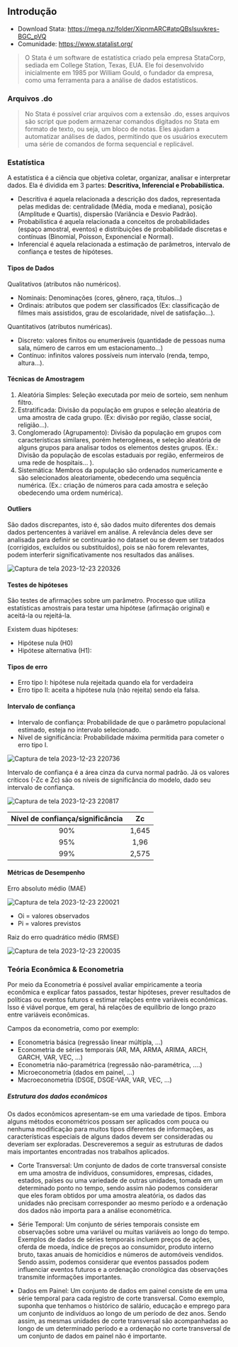## Introdução
- Download Stata: https://mega.nz/folder/XipnmARC#atpQBsIsuvkres-BGC_pVQ
- Comunidade: https://www.statalist.org/
  
> O Stata é um software de estatística criado pela empresa StataCorp, sediada em College Station, Texas, EUA. Ele foi desenvolvido inicialmente em 1985 por William Gould, o fundador da empresa, como uma ferramenta para a análise de dados estatísticos.

### Arquivos .do
> No Stata é possível criar arquivos com a extensão .do, esses arquivos são script que podem armazenar comandos digitados no Stata em formato de texto, ou seja, um bloco de notas. Eles ajudam a automatizar análises de dados, permitindo que os usuários executem uma série de comandos de forma sequencial e replicável. 

### Estatística
A estatística é a ciência que objetiva coletar, organizar, analisar e interpretar dados. Ela é dividida em 3 partes: **Descritiva, Inferencial e Probabilística.**

- Descritiva é aquela relacionada a descrição dos dados, representada pelas medidas de: centralidade (Média, moda e mediana), posição (Amplitude e Quartis), dispersão (Variância e Desvio Padrão).
- Probabilistica é aquela relacionada a conceitos de probabilidades (espaço amostral, eventos) e distribuições de probabilidade discretas e contínuas (Binomial, Poisson, Exponencial e Normal).
- Inferencial é aquela relacionada a estimação de parâmetros, intervalo de confiança e testes de hipóteses.

#### Tipos de Dados

Qualitativos (atributos não numéricos).
- Nominais: Denominações (cores, gênero, raça, títulos…)
- Ordinais: atributos que podem ser classificados (Ex: classificação de filmes mais assistidos, grau de escolaridade, nível de satisfação…).

Quantitativos (atributos numéricas).
- Discreto: valores finitos ou enumeráveis (quantidade de pessoas numa sala, número de carros em um estacionamento…)
- Contínuo: infinitos valores possíveis num intervalo (renda, tempo, altura…).

#### Técnicas de Amostragem
1) Aleatória Simples: Seleção executada por meio de sorteio, sem nenhum filtro.
2) Estratificada: Divisão da população em grupos e seleção aleatória de uma amostra de cada grupo. (Ex: divisão por região, classe social, religião…).
3) Conglomerado (Agrupamento): Divisão da população em grupos com características similares, porém heterogêneas, e seleção aleatória de alguns grupos para analisar todos os elementos destes grupos. (Ex.: Divisão da população de escolas estaduais por região, enfermeiros de uma rede de hospitais… ).  
4) Sistemática: Membros da população são ordenados numericamente e são selecionados aleatoriamente, obedecendo uma sequência numérica. (Ex.: criação de números para cada amostra e seleção obedecendo uma ordem numérica).

#### Outliers 
São dados discrepantes, isto é, são dados muito diferentes dos demais dados pertencentes à variável em análise. A relevância deles deve ser analisada para definir se continuarão no dataset ou se devem ser tratados (corrigidos, excluídos ou substituídos), pois se não forem relevantes, podem interferir significativamente nos resultados das análises.

![Captura de tela 2023-12-23 220326](https://github.com/HenrySchall/R/assets/96027335/d0f92ab2-e51d-4b0e-8113-791683e24083)

#### Testes de hipóteses 
São testes de afirmações sobre um parâmetro. Processo que utiliza estatísticas amostrais para testar uma hipótese (afirmação original) e aceitá-la ou rejeitá-la.

Existem duas hipóteses:
- Hipótese nula (H0)
- Hipótese alternativa (H1):

#### Tipos de erro
- Erro tipo I: hipótese nula rejeitada quando ela for verdadeira
- Erro tipo II: aceita a hipótese nula (não rejeita) sendo ela falsa.

#### Intervalo de confiança
- Intervalo de confiança: Probabilidade de que o parâmetro populacional estimado, esteja no intervalo selecionado.
- Nível de significância: Probabilidade máxima permitida para cometer o erro tipo I.

![Captura de tela 2023-12-23 220736](https://github.com/HenrySchall/R/assets/96027335/fa170bac-c99f-45c1-aa36-5be116073952)

Intervalo de confiança é a área cinza da curva normal padrão. Já os valores críticos (-Zc e Zc) são os níveis de significância do modelo, dado seu intervalo de confiança. 

![Captura de tela 2023-12-23 220817](https://github.com/HenrySchall/R/assets/96027335/2ddf04a2-cfe2-4e9b-b9db-c3fbf3f92db1)

Nível de confiança/significância| Zc 
:---:|:---:|
90%|1,645   
95%|1,96 
99%|2,575

#### Métricas de Desempenho
Erro absoluto médio (MAE) 

![Captura de tela 2023-12-23 220021](https://github.com/HenrySchall/R/assets/96027335/f5bcb70b-8869-46b5-819c-11266879e2b1)

- Oi = valores observados
- Pi = valores previstos

Raiz do erro quadrático médio (RMSE)

![Captura de tela 2023-12-23 220035](https://github.com/HenrySchall/R/assets/96027335/e6ab921d-9983-4256-b3ec-e41c5ae49bb8)

### Teória Econômica & Econometria

Por meio da Econometria é possível avaliar empiricamente a teoria econômica e explicar fatos passados, testar hipóteses, prever resultados de políticas ou eventos futuros e estimar relações entre variáveis econômicas. Isso é viável porque, em geral, há relações de equilíbrio de longo prazo entre variáveis econômicas.

Campos da econometria, como por exemplo:

- Econometria básica (regressão linear múltipla, ...)
- Econometria de séries temporais (AR, MA, ARMA, ARIMA, ARCH, GARCH, VAR, VEC, ...)
- Econometria não-paramétrica (regressão não-paramétrica, ....)
- Microeconometria (dados em painel, ...)
- Macroeconometria (DSGE, DSGE-VAR, VAR, VEC, ...)

##### Estrutura dos dados econômicos

Os dados econômicos apresentam-se em uma variedade de tipos. Embora alguns métodos econométricos possam ser aplicados com pouca ou nenhuma modificação para muitos tipos diferentes de informações, as características especiais de alguns dados devem ser consideradas ou deveriam ser exploradas. Descreveremos a seguir as estruturas de dados mais importantes encontradas nos trabalhos aplicados.

- Corte Transversal: Um conjunto de dados de corte transversal consiste em uma amostra de indivíduos, consumidores, empresas, cidades, estados, países ou uma variedade de outras unidades, tomada em um determinado ponto no tempo, sendo assim 
não podemos considerar que eles foram obtidos por uma amostra aleatória, os dados das unidades não precisam corresponder ao mesmo período e a ordenação dos dados não importa para a análise econométrica.

- Série Temporal: Um conjunto de séries temporais consiste em observações sobre uma variável ou muitas variáveis ao longo do tempo. Exemplos de dados de séries temporais incluem preços de ações, oferda de moeda, índice de preços ao consumidor, produto interno bruto, taxas anuais de homicídios e números de automóveis vendidos. Sendo assim, podemos considerar que eventos passados podem influenciar eventos futuros e a ordenação cronológica das observações transmite informações importantes.

- Dados em Painel: Um conjunto de dados em painel consiste de em uma série temporal para cada registro de corte transversal. Como exemplo, suponha que tenhamos o histórico de salário, educação e emprego para um conjunto de indivíduos ao longo de um período de dez anos. Sendo assim, as mesmas unidades de corte transversal são acompanhadas ao longo de um determinado período e a ordenação no corte transversal de um conjunto de dados em painel não é importante. 





